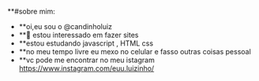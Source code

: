 **#sobre mim:

- **oi,eu sou o @candinholuiz
- **👀 estou interessado em fazer sites 
- **estou estudando javascript , HTML css 
- **no meu tempo livre eu mexo no celular e  fasso outras coisas pessoal
- **vc pode me encontrar no meu istagram  https://www.instagram.com/euu.luizinho/

<!---
candinholuiz/candinholuiz is a ✨ special ✨ repository because its `README.md` (this file) appears on your GitHub profile.
You can click the Preview link to take a look at your changes.
--->

